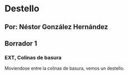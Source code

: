 # Destello 
## Por: Néstor González Hernández
## Borrador 1

### EXT, Colinas de basura

Moviendose entre la colinas de basura, vemos un destello.
